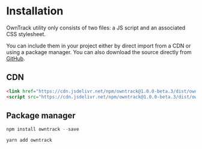 # Installation

OwnTrack utility only consists of two files: a JS script and an associated CSS stylesheet.

You can include them in your project either by direct import from a CDN or using a package manager. You can also download the source directly from [GitHub](https://github.com/mekkanix/owntrack).

## CDN

<!-- prettier-ignore -->
```html
<link href="https://cdn.jsdelivr.net/npm/owntrack@1.0.0-beta.3/dist/owntrack.min.css" rel="stylesheet" />
<script src="https://cdn.jsdelivr.net/npm/owntrack@1.0.0-beta.3/dist/owntrack.min.js"></script>
```

## Package manager

<!-- prettier-ignore -->
```js
npm install owntrack --save
```

```js
yarn add owntrack
```
